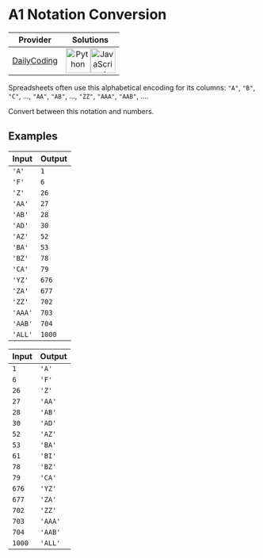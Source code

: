 # A1 Notation Conversion

<!-- INFO TABLE BEGIN -->

| Provider                                              | Solutions                                                                                                                                                                                                                                                                                                    |
| :---------------------------------------------------: | :----------------------------------------------------------------------------------------------------------------------------------------------------------------------------------------------------------------------------------------------------------------------------------------------------------: |
| [DailyCoding](../../../docs/providers/DailyCoding.md) | [<img src="https://res.cloudinary.com/rascaltwo/image/upload/v1631924087/python_xzdlti.svg" alt="Python" title="Python" width="50" />](solve.py)[<img src="https://res.cloudinary.com/rascaltwo/image/upload/v1631924076/javascript_ehszr7.svg" alt="JavaScript" title="JavaScript" width="50" />](solve.js) |

<!-- INFO TABLE END -->

Spreadsheets often use this alphabetical encoding for its columns: `"A"`, `"B"`, `"C"`, ..., `"AA"`, `"AB"`, ..., `"ZZ"`, `"AAA"`, `"AAB"`, ....

Convert between this notation and numbers.

## Examples

| Input   | Output |
| ------- | ------ |
| `'A'`   | `1`    |
| `'F'`   | `6`    |
| `'Z'`   | `26`   |
| `'AA'`  | `27`   |
| `'AB'`  | `28`   |
| `'AD'`  | `30`   |
| `'AZ'`  | `52`   |
| `'BA'`  | `53`   |
| `'BZ'`  | `78`   |
| `'CA'`  | `79`   |
| `'YZ'`  | `676`  |
| `'ZA'`  | `677`  |
| `'ZZ'`  | `702`  |
| `'AAA'` | `703`  |
| `'AAB'` | `704`  |
| `'ALL'` | `1000` |

| Input  | Output  |
| ------ | ------- |
| `1`    | `'A'`   |
| `6`    | `'F'`   |
| `26`   | `'Z'`   |
| `27`   | `'AA'`  |
| `28`   | `'AB'`  |
| `30`   | `'AD'`  |
| `52`   | `'AZ'`  |
| `53`   | `'BA'`  |
| `61`   | `'BI'`  |
| `78`   | `'BZ'`  |
| `79`   | `'CA'`  |
| `676`  | `'YZ'`  |
| `677`  | `'ZA'`  |
| `702`  | `'ZZ'`  |
| `703`  | `'AAA'` |
| `704`  | `'AAB'` |
| `1000` | `'ALL'` |
